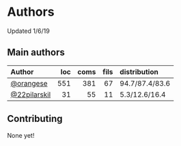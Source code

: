 # Authors

Updated 1/6/19

## Main authors

| Author                                         |   loc |   coms |   fils |  distribution   |
|:-----------------------------------------------|------:|-------:|-------:|:----------------|
| [@orangese](https://github.com/orangese)       |   551 |    381 |     67 | 94.7/87.4/83.6  |
| [@22pilarskil](https://github.com/22pilarskil) |    31 |     55 |     11 | 5.3/12.6/16.4   |

## Contributing

None yet!
